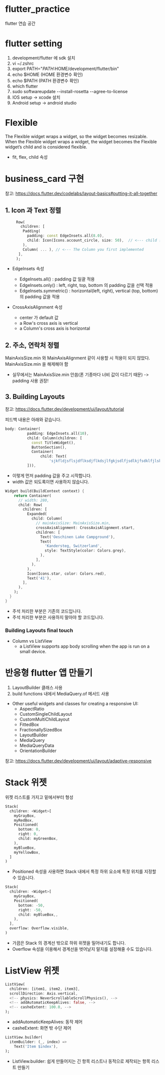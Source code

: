 # flutter_practice

flutter 연습 공간

# flutter setting

1. development/flutter 에 sdk 설치
2. vi ~/.zshrc
3. export PATH="$PATH:$HOME/development/flutter/bin"
4. echo $HOME (HOME 환경변수 확인)
5. echo $PATH (PATH 환경변수 확인)
6. which flutter
7. sudo softwareupdate --install-rosetta --agree-to-license
8. IOS setup -> xcode 설치
9. Android setup -> android studio

# Flexible

The Flexible widget wraps a widget, so the widget becomes resizable.
When the Flexible widget wraps a widget, the widget becomes the Flexible widget’s child and is considered flexible.

- fit, flex, child 속성

# business_card 구현

참고: https://docs.flutter.dev/codelabs/layout-basics#putting-it-all-together

## 1. Icon 과 Text 정렬

```dart
     Row(
       children: [
        Padding(
          padding: const EdgeInsets.all(8.0),
          child: Icon(Icons.account_circle, size: 50),  // <--- child 삽입
        ),
        Column( ... ), // <--- The Column you first implemented
      ],
     );
```

- EdgeInsets 속성

  - EdgeInsets.all() : padding 값 일괄 적용
  - EdgeInsets.only() : left, right, top, bottom 의 padding 값을 선택 적용
  - EdgeInsets.symmetric() : horizontal(left, right), vertical (top, bottom)의 padding 값을 적용

- CrossAxisAlignment 속성
  - center 가 default 값
  - a Row's cross axis is vertical
  - a Column's cross axis is horizontal

## 2. 주소, 연락처 정렬

MainAxisSize.min 와 MainAxisAlignment 같이 사용할 시
적용이 되지 않았다.
MainAxisSize.min 을 해제해야 함

- 실무에서는 MainAxisSize.min 안씀(폰 기종마다 너비 값이 다르기 때문) -> padding 사용 권장!

## 3. Building Layouts

참고: https://docs.flutter.dev/development/ui/layout/tutorial

피드백 내용은 아래와 같습니다.

```dart
body: Container(
          padding: EdgeInsets.all(10),
          child: Column(children: [
            const TitleWidget(),
            ButtonSection(),
            Container(
                child: Text(
                    'sjkfldjsflsjdflksdjflkdsjlfgkjsdlfjsdlkjfsdklfjlskadjflskaffsjflsdahfsdhafsdafssdfsdhflsdfhlsdifhsdldhflishlfi'))
          ])),
```

- 이렇게 먼저 padding 값을 주고 시작합니다.
- width 값은 되도록이면 사용하지 않습니다.

```dart
Widget build(BuildContext context) {
    return Container(
      // width: 280,
      child: Row(
        children: [
          Expanded(
            child: Column(
              // mainAxisSize: MainAxisSize.min,
              crossAxisAlignment: CrossAxisAlignment.start,
              children: [
                Text('Oeschinen Lake Campground'),
                Text(
                  'Kandersteg, Switzerland',
                  style: TextStyle(color: Colors.grey),
                ),
              ],
            ),
          ),
          Icon(Icons.star, color: Colors.red),
          Text('41'),
        ],
      ),
    );
  }
}
```

- 주석 처리한 부분은 기존의 코드입니다.
- 주석 처리한 부분은 사용하지 말아야 할 코드입니다.

### Building Layouts final touch

- Column vs ListView
  - a ListView supports app body scrolling when the app is run on a small device.

# 반응형 flutter 앱 만들기

1. LayoutBuilder 클래스 사용
2. build functions 내에서 MediaQuery.of 메서드 사용

- Other useful widgets and classes for creating a responsive UI:
  - AspectRatio
  - CustomSingleChildLayout
  - CustomMultiChildLayout
  - FittedBox
  - FractionallySizedBox
  - LayoutBuilder
  - MediaQuery
  - MediaQueryData
  - OrientationBuilder

참고: https://docs.flutter.dev/development/ui/layout/adaptive-responsive

# Stack 위젯

위젯 리스트를 가지고 밑에서부터 형성

```dart
Stack(
  children: <Widget>[
    myGrayBox,
    myRedBox,
    Positioned(
      bottom: 0,
      right: 0,
      child: myGreenBox,
    ),
    myBlueBox,
    myYellowBox,
  ]
)
```

- Positioned 속성을 사용하면 Stack 내에서 특정 하위 요소에 특정 위치를 지정할 수 있습니다.

```dart
Stack(
  children: <Widget>[
    myGrayBox,
    Positioned(
      bottom: -50,
      right: -50,
      child: myBlueBox,,
    ),
  ],
  overflow: Overflow.visible,
)
```

- 가끔은 Stack 의 경계선 밖으로 하위 위젯을 밀어내기도 합니다.
- Overflow 속성을 이용해서 경계선을 벗어날지 말지를 설정해줄 수도 있습니다.

# ListView 위젯

```dart
ListView(
  children: [item1, item2, item3],
  scrollDirection: Axis.vertical,
  <!-- physics: NeverScrollableScrollPhysics(), -->
  <!-- addAutomaticKeepAlives: false, -->
  <!-- casheExtent: 100.0, -->
);
```

- addAutomaticKeepAlives: 동작 제어
- casheExtent: 화면 밖 수단 제어

```dart
ListView.builder(
  itemBuilder: (_, index) =>
    Text('Item $index'),
);
```

- ListView.builder: 쉽게 만들어지는 긴 항목 리스트나 동적으로 제작되는 항목 리스트 만들기
